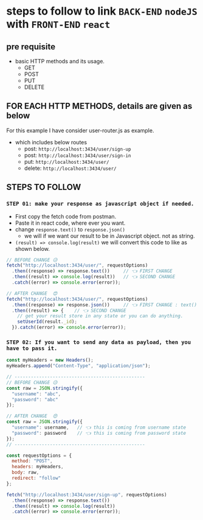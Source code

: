 # steps to follow to link `BACK-END` `nodeJS` with `FRONT-END` `react`

## pre requisite

- basic HTTP methods and its usage.
  - GET
  - POST
  - PUT
  - DELETE

## FOR EACH HTTP METHODS, details are given as below

For this example I have consider user-router.js as example.

- which includes below routes
  - post: `http://localhost:3434/user/sign-up`
  - post: `http://localhost:3434/user/sign-in`
  - put: `http://localhost:3434/user/`
  - delete: `http://localhost:3434/user/`

## STEPS TO FOLLOW

### `STEP 01: make your response as javascript object if needed.`

- First copy the fetch code from postman.
- Paste it in react code, where ever you want.
- change `response.text()` to `response.json()`
  - we will if we want our result to be in Javascript object. not as string.
- `(result) => console.log(result)` we will convert this code to like as shown below.

```javascript
// BEFORE CHANGE 😥
fetch("http://localhost:3434/user/", requestOptions)
  .then((response) => response.text())     // 👈 FIRST CHANGE 
  .then((result) => console.log(result))   // 👈 SECOND CHANGE 
  .catch((error) => console.error(error));

// AFTER CHANGE  😍
fetch("http://localhost:3434/user/", requestOptions)
  .then((response) => response.json())     // 👈 FIRST CHANGE : text() to json()
  .then((result) => {    // 👈 SECOND CHANGE
    // get your result store in any state or you can do anything.
    setUserId(result._id);                   
  }).catch((error) => console.error(error));
```

### `STEP 02: If you want to send any data as payload, then you have to pass it.`

```javascript
const myHeaders = new Headers();
myHeaders.append("Content-Type", "application/json");

// ------------------------------------------------
// BEFORE CHANGE 😥
const raw = JSON.stringify({
  "username": "abc",
  "password": "abc"
});

// AFTER CHANGE  😍
const raw = JSON.stringify({
  "username": username,   // 👈 this is coming from username state
  "password": password    // 👈 this is coming from password state
});
// ------------------------------------------------

const requestOptions = {
  method: "POST",
  headers: myHeaders,
  body: raw,
  redirect: "follow"
};

fetch("http://localhost:3434/user/sign-up", requestOptions)
  .then((response) => response.text())
  .then((result) => console.log(result))
  .catch((error) => console.error(error));
```
